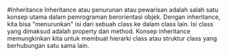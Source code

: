 #Inheritance
Inheritance atau penurunan atau pewarisan adalah salah satu konsep utama dalam 
pemrograman berorientasi objek. Dengan inheritance, kita bisa "menurunkan" isi dari sebuah 
class ke dalam class lain. Isi class yang dimaksud adalah property dan method. 
Konsep inheritance memungkinkan kita untuk membuat hierarki class atau struktur class yang
berhubungan satu sama lain.

